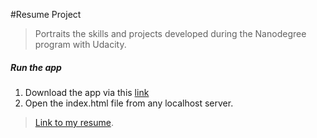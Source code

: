 #Resume Project

> Portraits the skills and projects developed during the Nanodegree program with Udacity.

##### Run the app

1. Download the app via this [link](https://github.com/dhanyakt/frontend-nanodegree-resume.git)
2. Open the index.html file from any localhost server.

> [Link to my resume](http://dhanyakt.github.io/frontend-nanodegree-resume/).


